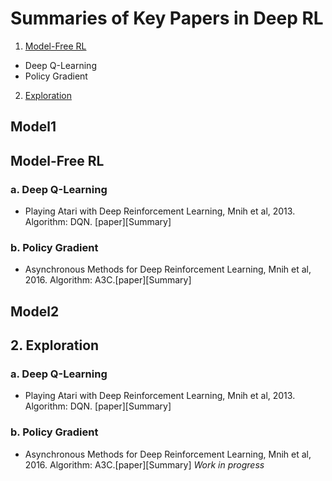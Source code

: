 # Summaries of Key Papers in Deep RL

1. [Model-Free RL](#Model1)
  - Deep Q-Learning
  - Policy Gradient
2. [Exploration](#Model2)

## Model1
## Model-Free RL
### a. Deep Q-Learning
- Playing Atari with Deep Reinforcement Learning, Mnih et al, 2013. Algorithm: DQN. [paper][Summary]

### b. Policy Gradient
- Asynchronous Methods for Deep Reinforcement Learning, Mnih et al, 2016. Algorithm: A3C.[paper][Summary]


## Model2
## 2. Exploration
### a. Deep Q-Learning
- Playing Atari with Deep Reinforcement Learning, Mnih et al, 2013. Algorithm: DQN. [paper][Summary]

### b. Policy Gradient
- Asynchronous Methods for Deep Reinforcement Learning, Mnih et al, 2016. Algorithm: A3C.[paper][Summary]
*Work in progress*
